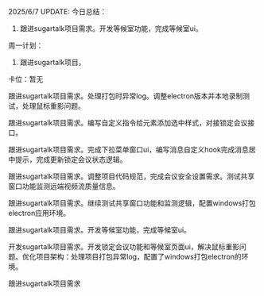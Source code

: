 2025/6/7 UPDATE:
今日总结：
1. 跟进sugartalk项目需求。开发等候室功能，完成等候室ui。

周一计划：
1.  跟进sugartalk项目。

卡位：暂无





跟进sugartalk项目需求。处理打包时异常log。调整electron版本并本地录制测试，处理鼠标重影问题。

跟进sugartalk项目需求。编写自定义指令给元素添加选中样式，对接锁定会议接口。

跟进sugartalk项目需求。完成下拉菜单窗口ui，编写消息自定义hook完成消息居中提示，完成更新锁定会议状态逻辑。

跟进sugartalk项目需求。调整项目代码规范，完成会议安全设置需求。测试共享窗口功能监测远端视频流质量信息。

跟进sugartalk项目需求。继续测试共享窗口功能和监测逻辑，配置windows打包electron应用环境。

跟进sugartalk项目需求。开发等候室功能，完成等候室ui。



开发sugartalk项目需求。开发锁定会议功能和等候室页面ui，解决鼠标重影问题。优化项目架构：处理项目打包异常log，配置了windows打包electron的环境。

跟进sugartalk项目需求


